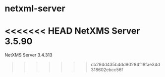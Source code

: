 # netxml-server
<<<<<<< HEAD
NetXMS Server 3.5.90
=======
NetXMS Server 3.4.313
>>>>>>> cb294d435b4dd90284f18fae34d318602ebcc56f
